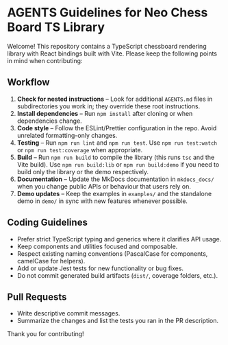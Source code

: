 # AGENTS Guidelines for Neo Chess Board TS Library

Welcome! This repository contains a TypeScript chessboard rendering library with React bindings built with Vite. Please keep the following points in mind when contributing:

## Workflow
1. **Check for nested instructions** – Look for additional `AGENTS.md` files in subdirectories you work in; they override these root instructions.
2. **Install dependencies** – Run `npm install` after cloning or when dependencies change.
3. **Code style** – Follow the ESLint/Prettier configuration in the repo. Avoid unrelated formatting-only changes.
4. **Testing** – Run `npm run lint` and `npm run test`. Use `npm run test:watch` or `npm run test:coverage` when appropriate.
5. **Build** – Run `npm run build` to compile the library (this runs `tsc` and the Vite build). Use `npm run build:lib` or `npm run build:demo` if you need to build only the library or the demo respectively.
6. **Documentation** – Update the MkDocs documentation in `mkdocs_docs/` when you change public APIs or behaviour that users rely on.
7. **Demo updates** – Keep the examples in `examples/` and the standalone demo in `demo/` in sync with new features whenever possible.

## Coding Guidelines
- Prefer strict TypeScript typing and generics where it clarifies API usage.
- Keep components and utilities focused and composable.
- Respect existing naming conventions (PascalCase for components, camelCase for helpers).
- Add or update Jest tests for new functionality or bug fixes.
- Do not commit generated build artifacts (`dist/`, coverage folders, etc.).

## Pull Requests
- Write descriptive commit messages.
- Summarize the changes and list the tests you ran in the PR description.

Thank you for contributing!
